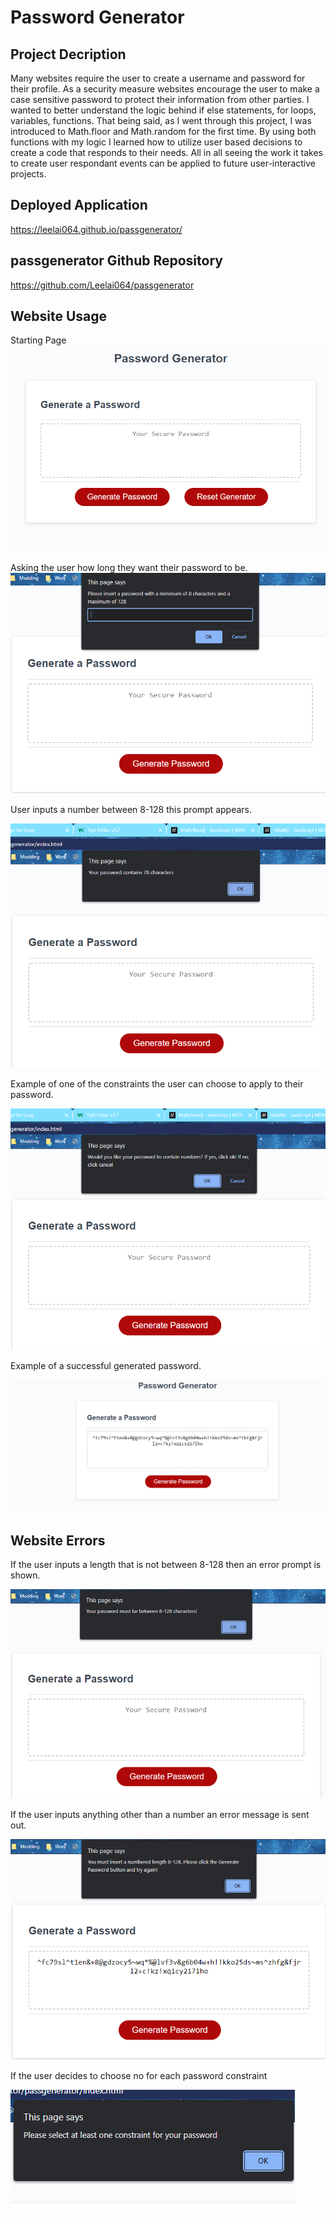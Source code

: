 # Password Generator

## Project Decription

Many websites require the user to create a username and password for their profile. As a security measure websites encourage the user to make a case sensitive password to protect their information from other parties. I wanted to better understand the logic behind if else statements, for loops, variables, functions. That being said, as I went through this project, I was introduced to Math.floor and Math.random for the first time. By using both functions with my logic I learned how to utilize user based decisions to create a code that responds to their needs. All in all seeing the work it takes to create user respondant events can be applied to future user-interactive projects.

## Deployed Application

https://leelai064.github.io/passgenerator/

## passgenerator Github Repository

https://github.com/Leelai064/passgenerator

## Website Usage

Starting Page
![Starting Page](./assets/resetbtn.png)

Asking the user how long they want their password to be.
![Initial User Prompt](./assets/lengthprompt.png)

User inputs a number between 8-128 this prompt appears.

![User Inputs Correct Number Length](./assets/lengthcorrect.png)

Example of one of the constraints the user can choose to apply to their password.

![Picking Number, Special Character, Upper and Lower Case Outputs](./assets/passwordconstraintprompt.png)

Example of a successful generated password.

![Randomly Generated Password Successful](./assets/correctoutput.png)

## Website Errors

If the user inputs a length that is not between 8-128 then an error prompt is shown.

![Incorrect Length User Input](./assets/lengthrequirement.png)

If the user inputs anything other than a number an error message is sent out.

![Incorrect input from user](./assets/errormustbenum.png)

If the user decides to choose no for each password constraint

![Constraints Needed](./assets/constraintsneeded.png)
